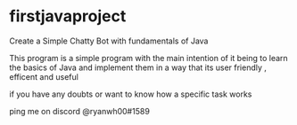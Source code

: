 # firstjavaproject
Create a Simple Chatty Bot with fundamentals of Java


This program is a simple program with the main intention of it being to learn the basics of Java and implement them in a way that its user friendly , efficent and useful



if you have any doubts or want to know how a specific task works 

ping me on discord @ryanwh00#1589
